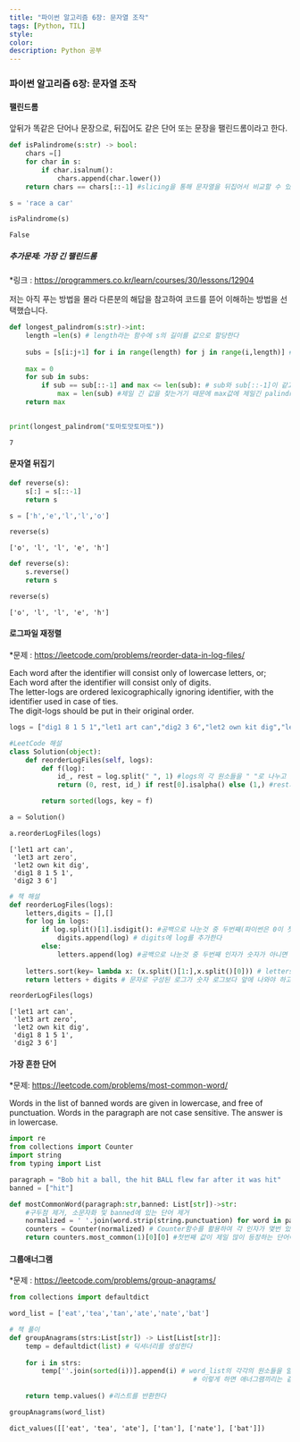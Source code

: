 ```yaml
---
title: "파이썬 알고리즘 6장: 문자열 조작"
tags: [Python, TIL]
style:
color:
description: Python 공부
---
```


### 파이썬 알고리즘 6장: 문자열 조작

#### 팰린드롬

앞뒤가 똑같은 단어나 문장으로, 뒤집어도 같은 단어 또는 문장을 팰린드롬이라고 한다.


```python
def isPalindrome(s:str) -> bool:
    chars =[]
    for char in s:
        if char.isalnum():
            chars.append(char.lower())
    return chars == chars[::-1] #slicing을 통해 문자열을 뒤집어서 비교할 수 있다
```


```python
s = 'race a car'
```


```python
isPalindrome(s)
```




    False



##### 추가문제: 가장 긴 팰린드롬

*링크 : <https://programmers.co.kr/learn/courses/30/lessons/12904>

저는 아직 푸는 방법을 몰라 다른분의 해답을 참고하여 코드를 뜯어 이해하는 방법을 선택했습니다.


```python
def longest_palindrom(s:str)->int:
    length =len(s) # length라는 함수에 s의 길이를 값으로 할당한다
    
    subs = [s[i:j+1] for i in range(length) for j in range(i,length)] # 첫번째 글자부터 끝까지, 두번째 글자부터 끌까지 이런 형태의 리스트가 반환된다
    
    max = 0
    for sub in subs:
        if sub == sub[::-1] and max <= len(sub): # sub와 sub[::-1]이 같고 sub의 길이가 max 보다 크거나 같다면
            max = len(sub) #제일 긴 값을 찾는거기 때문에 max값에 제일긴 palindrom의 숫자가 반영된다
    return max
            
```


```python
print(longest_palindrom("토마토맛토마토"))
```

    7


#### 문자열 뒤집기


```python
def reverse(s):
    s[:] = s[::-1]
    return s
```


```python
s = ['h','e','l','l','o']
```


```python
reverse(s)
```




    ['o', 'l', 'l', 'e', 'h']




```python
def reverse(s):
    s.reverse()
    return s
```


```python
reverse(s)
```




    ['o', 'l', 'l', 'e', 'h']



#### 로그파일 재정렬

*문제 : <https://leetcode.com/problems/reorder-data-in-log-files/>

Each word after the identifier will consist only of lowercase letters, or; <br/>
Each word after the identifier will consist only of digits. <br/>
The letter-logs are ordered lexicographically ignoring identifier, with the identifier used in case of ties. <br/>
The digit-logs should be put in their original order.


```python
logs = ["dig1 8 1 5 1","let1 art can","dig2 3 6","let2 own kit dig","let3 art zero"]
```


```python
#LeetCode 해설
class Solution(object):
    def reorderLogFiles(self, logs):
        def f(log):
            id_, rest = log.split(" ", 1) #logs의 각 원소들을 " "로 나누고 split은 한번만 하여 앞값은 id_에 뒷값은 rest에 할당한다
            return (0, rest, id_) if rest[0].isalpha() else (1,) #rest가 문자이면 앞에 배치하고 아니면 뒤에 배치한다

        return sorted(logs, key = f)
```


```python
a = Solution()
```


```python
a.reorderLogFiles(logs)
```




    ['let1 art can',
     'let3 art zero',
     'let2 own kit dig',
     'dig1 8 1 5 1',
     'dig2 3 6']




```python
# 책 해설
def reorderLogFiles(logs):
    letters,digits = [],[]
    for log in logs:
        if log.split()[1].isdigit(): #공백으로 나눈것 중 두번째(파이썬은 0이 첫번째 인자이다) 인자가 숫자면
            digits.append(log) # digits에 log를 추가한다
        else:
            letters.append(log) #공백으로 나눈것 중 두번째 인자가 숫자가 아니면
            
    letters.sort(key= lambda x: (x.split()[1:],x.split()[0])) # letters를 식별자를 제외한 문자열[1:]을 키로 하여 정렬하며, 동일한 경우 식별자로 정리한다
    return letters + digits # 문자로 구성된 로그가 숫자 로그보다 앞에 나와야 하고 숫자 로그는 원래 배치되로 유지어야 한다
```


```python
reorderLogFiles(logs)
```




    ['let1 art can',
     'let3 art zero',
     'let2 own kit dig',
     'dig1 8 1 5 1',
     'dig2 3 6']



#### 가장 흔한 단어

*문제: <https://leetcode.com/problems/most-common-word/>

Words in the list of banned words are given in lowercase, and free of punctuation.  Words in the paragraph are not case sensitive.  The answer is in lowercase.


```python
import re
from collections import Counter
import string
from typing import List
```


```python
paragraph = "Bob hit a ball, the hit BALL flew far after it was hit"
banned = ["hit"]
```


```python
def mostCommonWord(paragraph:str,banned: List[str])->str:
    #구두점 제거, 소문자화 및 banned에 있는 단어 제거
    normalized = ' '.join(word.strip(string.punctuation) for word in paragraph.lower().split() if word not in banned ).split() 
    counters = Counter(normalized) # Counter함수를 활용하여 각 인자가 몇번 있는지 확인할 수 있다
    return counters.most_common(1)[0][0] #첫번째 값이 제일 많이 등장하는 단어이기 때문에 (1)로 그 값을 선택하고 리스트 안에 있는 튜플에서 단어를 추출한다
```

#### 그룹애너그램

*문제 : <https://leetcode.com/problems/group-anagrams/>


```python
from collections import defaultdict
```


```python
word_list = ['eat','tea','tan','ate','nate','bat']
```


```python
# 책 풀이
def groupAnagrams(strs:List[str]) -> List[List[str]]:
    temp = defaultdict(list) # 딕셔너리를 생성한다
    
    for i in strs:
        temp[''.join(sorted(i))].append(i) # word_list의 각각의 원소들을 알파벳순으로 정렬하여 딕셔너리의 키값으로 하고 정렬하지 않은 값을 value로 넣는다
                                              # 이렇게 하면 애너그램끼리는 같은 키값을 갖게 된다
    
    return temp.values() #리스트를 반환한다
```


```python
groupAnagrams(word_list)
```




    dict_values([['eat', 'tea', 'ate'], ['tan'], ['nate'], ['bat']])

